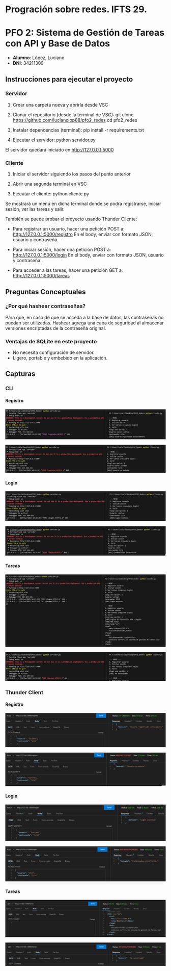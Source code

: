 # Progración sobre redes. IFTS 29. 
# PFO 2: Sistema de Gestión de Tareas con API y Base de Datos 

- **Alumno**: López, Luciano
- **DNI**: 34211309

## Instrucciones para ejecutar el proyecto

### Servidor

1. Crear una carpeta nueva y abrirla desde VSC

2. Clonar el repositorio (desde la terminal de VSC):
  git clone https://github.com/lucianolop88/pfo2_redes
  cd pfo2_redes

3. Instalar dependencias (terminal):
  pip install -r requirements.txt

4. Ejecutar el servidor:
  python servidor.py

El servidor quedará iniciado en http://127.0.0.1:5000

### Cliente

1. Iniciar el servidor siguiendo los pasos del punto anterior

2. Abrir una segunda terminal en VSC

3. Ejecutar el cliente:
  python cliente.py

Se mostrará un menú en dicha terminal donde se podra registrarse, iniciar sesión, ver las tareas y salir.

También se puede probar el proyecto usando Thunder Cliente:

- Para registrar un usuario, hacer una petición POST a:
  http://127.0.0.1:5000/registro
  En el body, enviar con formato JSON, usuario y contraseña.

- Para iniciar sesión, hacer una petición POST a:
  http://127.0.0.1:5000/login
  En el body, enviar con formato JSON, usuario y contraseña.

- Para acceder a las tareas, hacer una petición GET a:
  http://127.0.0.1:5000/tareas

## Preguntas Conceptuales

### ¿Por qué hashear contraseñas?
Para que, en caso de que se acceda a la base de datos, las contraseñas no puedan ser utilizadas. Hashear agrega una capa de seguridad al almacenar versiones encriptadas de la contraseña original.

### Ventajas de SQLite en este proyecto
- No necesita configuración de servidor.
- Ligero, portable y embebido en la aplicación.

## Capturas

### CLI

#### Registro

![Registro exitoso CLI](./capturas/registro_exitoso_cli.png)

![Registro duplicado CLI](./capturas/registro_duplicado_cli.png)


#### Login

![Login exitoso CLI](./capturas/login_exitoso_cli.png)

![Login credenciales incorrectas CLI](./capturas/login_credenciales_incorrectas_cli.png)


#### Tareas

![Tareas exitoso CLI](./capturas/tareas_exitoso_cli.png)

![Tareas no autorizado CLI](./capturas/tareas_no_autorizado_cli.png)


### Thunder Client

#### Registro

![Registro exitoso TC](./capturas/registro_exitoso_tc.png)

![Registro duplicado TC](./capturas/registro_duplicado_tc.png)


#### Login

![Login exitoso TC](./capturas/login_exitoso_tc.png)

![Login credenciales incorrectas TC](./capturas/login_credenciales_incorrectas_tc.png)


#### Tareas

![Tareas exitoso TC](./capturas/tareas_exitoso_tc.png)

![Tareas no autorizado TC](./capturas/tareas_no_autorizado_tc.png)

